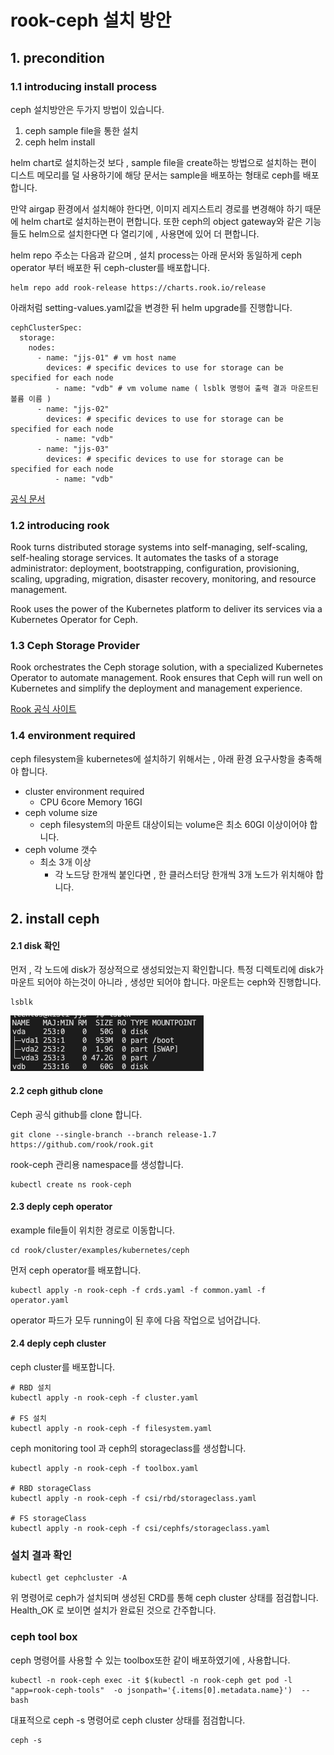 # rook-ceph 설치 방안
## 1. precondition
### 1.1 introducing install process
ceph 설치방안은 두가지 방법이 있습니다.
1. ceph sample file을 통한 설치
2. ceph helm install

helm chart로 설치하는것 보다 , sample file을 create하는 방법으로 설치하는 편이 디스트 메모리를 덜 사용하기에 해당 문서는 sample을 배포하는 형태로 ceph를 배포합니다.

만약 airgap 환경에서 설치해야 한다면, 이미지 레지스트리 경로를 변경해야 하기 때문에 helm chart로 설치하는편이 편합니다.
또한 ceph의 object gateway와 같은 기능들도 helm으로 설치한다면 다 열리기에 , 사용면에 있어 더 편합니다.

helm repo 주소는 다음과 같으며 , 설치 process는 아래 문서와 동일하게 ceph operator 부터 배포한 뒤 ceph-cluster를 배포합니다.
```
helm repo add rook-release https://charts.rook.io/release
```

아래처럼 setting-values.yaml값을 변경한 뒤 helm upgrade를 진행합니다.

```
cephClusterSpec:
  storage:
    nodes:
      - name: "jjs-01" # vm host name
        devices: # specific devices to use for storage can be specified for each node
          - name: "vdb" # vm volume name ( lsblk 명령어 출력 결과 마운트된 볼륨 이름 )
      - name: "jjs-02"
        devices: # specific devices to use for storage can be specified for each node
          - name: "vdb"
      - name: "jjs-03"
        devices: # specific devices to use for storage can be specified for each node
          - name: "vdb"
```
[공식 문서](https://rook.io/docs/rook/v1.9/helm-operator.html)



### 1.2 introducing rook
Rook turns distributed storage systems into self-managing, self-scaling, self-healing storage services. It automates the tasks of a storage administrator: deployment, bootstrapping, configuration, provisioning, scaling, upgrading, migration, disaster recovery, monitoring, and resource management.  
  
Rook uses the power of the Kubernetes platform to deliver its services via a Kubernetes Operator for Ceph.

### 1.3 Ceph Storage Provider

Rook orchestrates the Ceph storage solution, with a specialized Kubernetes Operator to automate management. Rook ensures that Ceph will run well on Kubernetes and simplify the deployment and management experience.

[Rook 공식 사이트](https://rook.io/)

### 1.4 environment required
ceph filesystem을 kubernetes에 설치하기 위해서는 , 아래 환경 요구사항을 충족해야 합니다.
- cluster environment required
	- CPU 6core Memory 16GI
- ceph volume size
	- ceph filesystem의 마운트 대상이되는 volume은 최소 60GI 이상이어야 합니다.
- ceph volume 갯수
	- 최소 3개 이상
		- 각 노드당 한개씩 붙인다면 , 한 클러스터당 한개씩 3개 노드가 위치해야 합니다.
## 2. install ceph
#### 2.1 disk 확인
먼저 , 각 노드에 disk가  정상적으로 생성되었는지 확인합니다.
특정 디렉토리에 disk가 마운트 되어야 하는것이 아니라 , 생성만 되어야 합니다.
마운트는 ceph와 진행합니다.
```
lsblk
```
![ceph-1][ceph-1]
  
[ceph-1]:./images/ceph-1.PNG

#### 2.2 ceph github clone
Ceph 공식 github를 clone 합니다.
```
git clone --single-branch --branch release-1.7 https://github.com/rook/rook.git 
```

rook-ceph 관리용 namespace를 생성합니다.
```
kubectl create ns rook-ceph
```

#### 2.3 deply ceph operator
example file들이 위치한 경로로 이동합니다.
```
cd rook/cluster/examples/kubernetes/ceph 
```

먼저 ceph operator를 배포합니다.
```
kubectl apply -n rook-ceph -f crds.yaml -f common.yaml -f operator.yaml 
```
operator 파드가 모두 running이 된 후에 다음 작업으로 넘어갑니다.
#### 2.4 deply ceph cluster
ceph cluster를 배포합니다.
```
# RBD 설치
kubectl apply -n rook-ceph -f cluster.yaml

# FS 설치
kubectl apply -n rook-ceph -f filesystem.yaml
```
ceph monitoring tool 과 ceph의 storageclass를 생성합니다.
```
kubectl apply -n rook-ceph -f toolbox.yaml 

# RBD storageClass
kubectl apply -n rook-ceph -f csi/rbd/storageclass.yaml

# FS storageClass
kubectl apply -n rook-ceph -f csi/cephfs/storageclass.yaml
```
### 설치 결과 확인
```
kubectl get cephcluster -A
```
위 명령어로 ceph가 설치되며 생성된 CRD를 통해 ceph cluster 상태를 점검합니다.
Health_OK 로 보이면 설치가 완료된 것으로 간주합니다.

### ceph tool box
ceph 명령어를 사용할 수 있는 toolbox또한 같이 배포하였기에 , 사용합니다.
```
kubectl -n rook-ceph exec -it $(kubectl -n rook-ceph get pod -l "app=rook-ceph-tools"  -o jsonpath='{.items[0].metadata.name}')  -- bash
```
대표적으로 ceph -s 명령어로 ceph cluster 상태를 점검합니다.
```
ceph -s
```